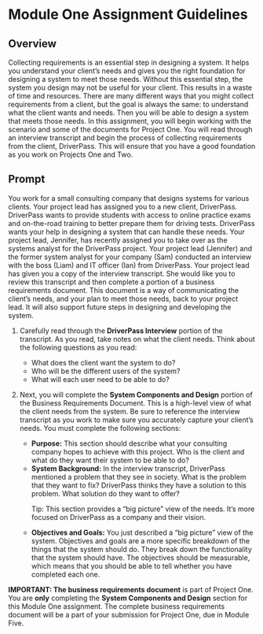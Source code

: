 # Module One Assignment Guidelines

<h2>Overview</h2>
<p>Collecting requirements is an essential step in designing a system. It helps you understand your client&rsquo;s needs and gives you the right foundation for designing a system to meet those needs. Without this essential step, the system you design may not be useful for your client. This results in a waste of time and resources. There are many different ways that you might collect requirements from a client, but the goal is always the same: to understand what the client wants and needs. Then you will be able to design a system that meets those needs. In this assignment, you will begin working with the scenario and some of the documents for Project One. You will read through an interview transcript and begin the process of collecting requirements from the client, DriverPass. This will ensure that you have a good foundation as you work on Projects One and Two.</p>
<h2>Prompt</h2>
<p>You work for a small consulting company that designs systems for various clients. Your project lead has assigned you to a new client, DriverPass. DriverPass wants to provide students with access to online practice exams and on-the-road training to better prepare them for driving tests. DriverPass wants your help in designing a system that can handle these needs. Your project lead, Jennifer, has recently assigned you to take over as the systems analyst for the DriverPass project. Your project lead (Jennifer) and the former system analyst for your company (Sam) conducted an interview with the boss (Liam) and IT officer (Ian) from DriverPass. Your project lead has given you a copy of the interview transcript. She would like you to review this transcript and then complete a portion of a business requirements document. This document is a way of communicating the client&rsquo;s needs, and your plan to meet those needs, back to your project lead. It will also support future steps in designing and developing the system.</p>
<ol>
<li>Carefully read through the <strong>DriverPass Interview</strong> portion of the transcript. As you read, take notes on what the client needs. Think about the following questions as you read:</li>
<ul>
<li>What does the client want the system to do?</li>
<li>Who will be the different users of the system?</li>
<li>What will each user need to be able to do?</li>
</ul>
</ol>
<ol start="2">
<li>Next, you will complete the <strong>System Components and Design</strong> portion of the Business Requirements Document. This is a high-level view of what the client needs from the system. Be sure to reference the interview transcript as you work to make sure you accurately capture your client&rsquo;s needs. You must complete the following sections:</li>
<ul>
<li><strong>Purpose:</strong> This section should describe what your consulting company hopes to achieve with this project. Who is the client and what do they want their system to be able to do?</li>
<li><strong>System Background:</strong> In the interview transcript, DriverPass mentioned a problem that they see in society. What is the problem that they want to fix? DriverPass thinks they have a solution to this problem. What solution do they want to offer?<br />
<p>Tip: This section provides a &ldquo;big picture&rdquo; view of the needs. It&rsquo;s more focused on DriverPass as a company and their vision.</p>
</li>
<li><strong>Objectives and Goals:</strong> You just described a &ldquo;big picture&rdquo; view of the system. Objectives and goals are a more specific breakdown of the things that the system should do. They break down the functionality that the system should have. The objectives should be measurable, which means that you should be able to tell whether you have completed each one.</li>
</ul>
</ol>
<p><strong>IMPORTANT: The business requirements document</strong> is part of Project One. You are <strong>only</strong> completing the <strong>System Components and Design</strong> section for this Module One assignment. The complete business requirements document will be a part of your submission for Project One, due in Module Five.</p>
